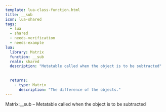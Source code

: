 ```yaml
---
template: lua-class-function.html
title: __sub
icon: lua-shared
tags:
  - lua
  - shared
  - needs-verification
  - needs-example
lua:
  library: Matrix
  function: __sub
  realm: shared
  description: "Metatable called when the object is to be subtracted"
  
  
  returns:
    - type: Matrix
      description: "The difference of the objects."
---
```


<div class="lua__search__keywords">
Matrix:__sub &#x2013; Metatable called when the object is to be subtracted
</div>

